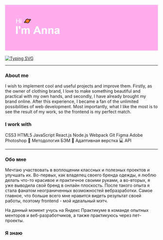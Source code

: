 ![Описание](/header.png)

[![Typing SVG](https://readme-typing-svg.demolab.com?font=+Cascadia+Code&size=22&duration=3000&pause=3000&color=F7F7F7&width=435&lines=Junior+frontend+developer+%2F+student)](https://git.io/typing-svg)

_______________________

### About me
I wish to implement cool and useful projects and improve them. 
Firstly, as the owner of clothing brand, I love to make something beautiful and practical with my own hands, and secondly, I have already brought my brand online.
After this experience, I became a fan of the unlimited possibilities of web development. 
Most importantly, what I like the most is to see the result of my work, so the frontend is my perfect match.

### I work with
CSS3
HTML5
JavaScript
React.js
Node.js
Webpack
Git
Figma
Adobe Photoshop
📁 Методология БЭМ
📲 Адаптивная верстка
💻 API

______________________

### Обо мне
Мечтаю участвовать в воплощении классных и полезных проектов и улучшать их. 
Во-первых, как владелец своего бренда одежды, я люблю делать что-то красивое и практичное своими руками, а во-вторых, я уже выводила свой бренд в онлайн плоскость.
После такого опыта я стала фанатом неограниченных возможностей вебразработки. Самое главное, что больше всего мне нравится видеть результат своей работы, поэтому frontend - мой идеальный мэтч.

На данный момент учусь на Яндекс Практикуме в команде опытных менторов и веб-разработчиков, а также практикуюсь через пет-проекты.

### Я знаю

